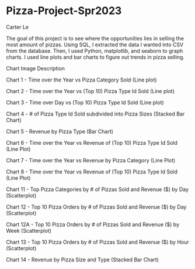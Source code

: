 # Pizza-Project-Spr2023
Carter Le

The goal of this project is to see where the opportunities lies in selling the most amount of pizzas. Using SQL, I extracted the data I wanted into CSV from the database. Then, I used Python, matplotlib, and seaborn to graph charts. I used line plots and bar charts to figure out trends in pizza selling. 


Chart Image Description


Chart 1 - Time over the Year vs Pizza Category Sold (Line plot) 

Chart 2 - Time over the Year vs (Top 10) Pizza Type Id Sold (Line plot)

Chart 3 - Time over Day vs (Top 10) Pizza Type Id Sold (Line plot) 

Chart 4 - # of Pizza Type Id Sold subdivided into Pizza Sizes (Stacked Bar Chart) 

Chart 5 - Revenue by Pizza Type (Bar Chart)

Chart 6 - Time over the Year vs Revenue of (Top 10) Pizza Type Id Sold (Line Plot)

Chart 7 - Time over the Year vs Revenue by Pizza Category (Line Plot)

Chart 8 - Time over the Year vs Revenue of (Top 10) Pizza Type Id Sold (Line Plot)

Chart 11 - Top Pizza Categories by # of Pizzas Sold and Revenue ($) by Day (Scatterplot)

Chart 12 - Top 10 Pizza Orders by # of Pizzas Sold and Revenue ($) by Day (Scatterplot)

Chart 12A - Top 10 Pizza Orders by # of Pizzas Sold and Revenue ($) by Week (Scatterplot)

Chart 13 - Top 10 Pizza Orders by # of Pizzas Sold and Revenue ($) by Hour (Scatterplot)

Chart 14 - Revenue by Pizza Size and Type (Stacked Bar Chart)


